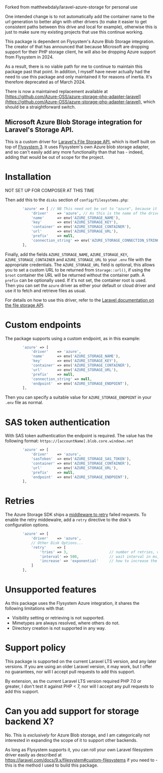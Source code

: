 Forked from matthewbdaly/laravel-azure-storage for personal use

One intended change is to not automatically add the container name to the url generation to better align with other drivers (to make it easier to get consistent paths between this drive and local for example), otherwise this is just to make sure my existing projects that use this continue working.


This package is dependent on Flysystem's Azure Blob Storage integration. The creator of that has announced that because Microsoft are dropping support for their PHP storage client, he will also be dropping Azure support from Flysystem in 2024.

As a result, there is no viable path for me to continue to maintain this package past that point. In addition, I myself have never actually had the need to use this package and only maintained it for reasons of inertia. It's therefore deprecated as of March 2024.

There is now a maintained replacement available at [https://github.com/Azure-OSS/azure-storage-php-adapter-laravel](https://github.com/Azure-OSS/azure-storage-php-adapter-laravel), which should be a straightforward switch.

## Microsoft Azure Blob Storage integration for Laravel's Storage API.

This is a custom driver for [Laravel's File Storage API](https://laravel.com/docs/9.x/filesystem), which is itself built on top of [Flysystem 3](https://flysystem.thephpleague.com/docs/). It uses Flysystem's own Azure blob storage adapter, and so can't easily add any more functionality than that has - indeed, adding that would be out of scope for the project.

# Installation

NOT SET UP FOR COMPOSER AT THIS TIME

Then add this to the `disks` section of `config/filesystems.php`:

```php
        'azure' => [ // NB This need not be set to "azure", because it's just the name of the connection - feel free to call it what you want, or even set up multiple blobs with different names
            'driver'    => 'azure', // As this is the name of the driver, this MUST be set to "azure"
            'name'      => env('AZURE_STORAGE_NAME'),
            'key'       => env('AZURE_STORAGE_KEY'),
            'container' => env('AZURE_STORAGE_CONTAINER'),
            'url'       => env('AZURE_STORAGE_URL'),
            'prefix'    => null,
            'connection_string' => env('AZURE_STORAGE_CONNECTION_STRING') // optional, will override default endpoint builder 
        ],
```

Finally, add the fields `AZURE_STORAGE_NAME`, `AZURE_STORAGE_KEY`, `AZURE_STORAGE_CONTAINER` and `AZURE_STORAGE_URL` to your `.env` file with the appropriate credentials. The `AZURE_STORAGE_URL` field is optional, this allows you to set a custom URL to be returned from `Storage::url()`, if using the `$root` container the URL will be returned without the container path. A `prefix` can be optionally used. If it's not set, the container root is used. Then you can set the `azure` driver as either your default or cloud driver and use it to fetch and retrieve files as usual.

For details on how to use this driver, refer to the [Laravel documentation on the file storage API](https://laravel.com/docs/9.x/filesystem).

# Custom endpoints

The package supports using a custom endpoint, as in this example:

```php
        'azure' => [
            'driver'    => 'azure',
            'name'      => env('AZURE_STORAGE_NAME'),
            'key'       => env('AZURE_STORAGE_KEY'),
            'container' => env('AZURE_STORAGE_CONTAINER'),
            'url'       => env('AZURE_STORAGE_URL'),
            'prefix'    => null,
            'connection_string' => null,
            'endpoint'  => env('AZURE_STORAGE_ENDPOINT'),
        ],
```

Then you can specify a suitable value for `AZURE_STORAGE_ENDPOINT` in your `.env` file as normal.

# SAS token authentication
With SAS token authentication the endpoint is required. The value has the following format: `https://[accountName].blob.core.windows.net`
```php
        'azure' => [
            'driver'    => 'azure',
            'sasToken'  => env('AZURE_STORAGE_SAS_TOKEN'),
            'container' => env('AZURE_STORAGE_CONTAINER'),
            'url'       => env('AZURE_STORAGE_URL'),
            'prefix'    => null,
            'endpoint'  => env('AZURE_STORAGE_ENDPOINT'),
        ],
```

# Retries
The Azure Storage SDK ships a [middleware to retry](https://github.com/Azure/azure-storage-php#retrying-failures) failed requests.
To enable the retry middewalre, add a `retry` directive to the disk's configuration options.
```php
        'azure' => [
            'driver'    => 'azure',
            // Other Disk Options...
            'retry'     => [
                'tries' => 3,                   // number of retries, default: 3
                'interval' => 500,              // wait interval in ms, default: 1000ms
                'increase' => 'exponential'     // how to increase the wait interval, options: linear, exponential, default: linear
            ]
        ],
```

# Unsupported features

As this package uses the Flysystem Azure integration, it shares the following limitations with that:

* Visibility setting or retrieving is not supported.
* Mimetypes are always resolved, where others do not.
* Directory creation is not supported in any way.

# Support policy

This package is supported on the current Laravel LTS version, and any later versions. If you are using an older Laravel version, it may work, but I offer no guarantees, nor will I accept pull requests to add this support.

By extension, as the current Laravel LTS version required PHP 7.0 or greater, I don't test it against PHP < 7, nor will I accept any pull requests to add this support.

# Can you add support for storage backend X?

No. This is *exclusively* for Azure Blob storage, and I am categorically not interested in expanding the scope of it to support other backends.

As long as Flysystem supports it, you can roll your own Laravel filesystem driver easily as described at https://laravel.com/docs/9.x/filesystem#custom-filesystems if you need to - this is the method I used to build this package.
